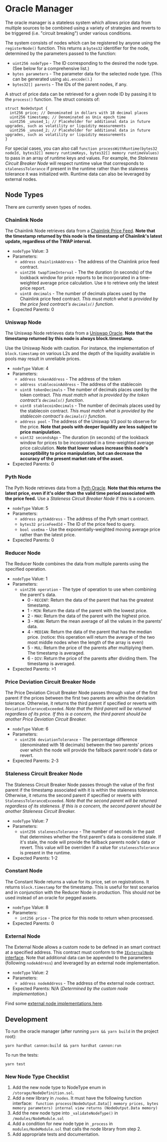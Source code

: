 # Oracle Manager

The oracle manager is a stateless system which allows price data from multiple sources to be combined using a variety of strategies and reverts to be triggered (i.e. "circuit breaking") under various conditions.

The system consists of nodes which can be registered by anyone using the `registerNode()` function. This returns a `bytes32` identifier for the node, determined by the parameters passed to the function:

- `uint256 nodeType` - The ID corresponding to the desired the node type. (See below for a comprehensive list.)
- `bytes parameters` - The parameter data for the selected node type. (This can be generated using `abi.encode()`.)
- `bytes32[] parents` - The IDs of the parent nodes, if any.

A struct of price data can be retrieved for a given node ID by passing it to the `process()` function. The struct consists of:

```
struct NodeOutput {
  int256 price; // Denominated in dollars with 18 decimal places
  uint256 timestamp; // Denominated as Unix epoch time
  uint256 _unused_1; // Placeholder for additional data in future upgrades, such as volatility or liquidity measurements
  uint256 _unused_2; // Placeholder for additional data in future upgrades, such as volatility or liquidity measurements
}
```

For special cases, you can also call `function processWithRuntime(bytes32 nodeId, bytes32[] memory runtimeKeys, bytes32[] memory runtimeValues)` to pass in an array of runtime keys and values. For example, the _Staleness Circuit Breaker Node_ will respect runtime value that corresponds to `stalenessTolerance` if present in the runtime rather than the staleness tolerance it was initialized with. Runtime data can also be leveraged by external nodes.

## Node Types

There are currently seven types of nodes.

### Chainlink Node

The Chainlink Node retrieves data from a [Chainlink Price Feed](https://docs.chain.link/data-feeds/price-feeds/addresses/). **Note that the timestamp returned by this node is the timestamp of Chainlink's latest update, regardless of the TWAP interval.**

- `nodeType` Value: 3
- Parameters:
  - `address chainlinkAddress` - The address of the Chainlink price feed contract.
  - `uint256 twapTimeInterval` - The the duration (in seconds) of the lookback window for price reports to be incorporated in a time-weighted average price calculation. Use `0` to retrieve only the latest price report.
  - `uint8 decimals` - The number of decimals places used by the Chainlink price feed contract. _This must match what is provided by the price feed contract's `decimals()` function_.
- Expected Parents: 0

### Uniswap Node

The Uniswap Node retrieves data from a [Uniswap Oracle](https://docs.uniswap.org/concepts/protocol/oracle). **Note that the timestamp returned by this node is always block.timestamp.**

Use the Uniswap Node with caution. For instance, the implementation of `block.timestamp` on various L2s and the depth of the liquidity available in pools may result in unreliable prices.

- `nodeType` Value: 4
- Parameters:
  - `address tokenAddress` - The address of the token
  - `address stablecoinAddress` - The address of the stablecoin
  - `uint8 tokenDecimals` - The number of decimals places used by the token contract. _This must match what is provided by the token contract's `decimals()` function_.
  - `uint8 stablecoinDecimals` - The number of decimals places used by the stablecoin contract. _This must match what is provided by the stablecoin contract's `decimals()` function_.
  - `address pool` - The address of the Uniswap V3 pool to observe for the price. **Note that pools with deeper liquidity are less subject to price manipulation.**
  - `uint32 secondsAgo` - The duration (in seconds) of the lookback window for prices to be incorporated in a time-weighted average price calculation. **Note that lower values increase this node's susceptibility to price manipulation, but can decrease the accuracy of the present market rate of the asset.**
- Expected Parents: 0

### Pyth Node

The Pyth Node retrieves data from a [Pyth Oracle](https://docs.pyth.network/pythnet-price-feeds/evm). **Note that this returns the latest price, even if it's older than the valid time period associated with the price feed.** Use a _Staleness Circuit Breaker Node_ if this is a concern.

- `nodeType` Value: 5
- Parameters:
  - `address pythAddress` - The address of the Pyth smart contract.
  - `bytes32 priceFeedId` - The ID of the price feed to query.
  - `bool useEma` - Use the exponentially-weighted moving average price rather than the latest price.
- Expected Parents: 0

### Reducer Node

The Reducer Node combines the data from multiple parents using the specified operation.

- `nodeType` Value: 1
- Parameters:
  - `uint256 operation` - The type of operation to use when combining the parent's data.
    - 0 - `RECENT`: Return the data of the parent that has the greatest timestamp.
    - 1 - `MIN`: Return the data of the parent with the lowest price.
    - 2 - `MAX`: Return the data of the parent with the highest price.
    - 3 - `MEAN`: Return the mean average of all the values in the parents' data.
    - 4 - `MEDIAN`: Return the data of the parent that has the median price. (notice: this operation will return the average of the two most middle nodes when the length of the array is even)
    - 5 - `MUL`: Return the price of the parents after multiplying them. The timestamp is averaged.
    - 6 - `DIV`: Return the price of the parents after dividing them. The timestamp is averaged.
- Expected Parents: >1

### Price Deviation Circuit Breaker Node

The Price Deviation Circuit Breaker Node passes through value of the first parent if the prices between the first two parents are within the deviation tolerance. Otherwise, it returns the third parent if specified or reverts with `DeviationToleranceExceeded`. _Note that the third parent will be returned regardless of its price. If this is a concern, the third parent should be another Price Deviation Circuit Breaker._

- `nodeType` Value: 6
- Parameters:
  - `uint256 deviationTolerance` - The percentage difference (denominated with 18 decimals) between the two parents' prices over which the node will provide the fallback parent node's data or revert.
- Expected Parents: 2-3

### Staleness Circuit Breaker Node

The Staleness Circuit Breaker Node passes through the value of the first parent if the timestamp associated with it is within the staleness tolerance. Otherwise, it returns the second parent if specified or reverts with `StalenessToleranceExceeded`. _Note that the second parent will be returned regardless of its staleness. If this is a concern, the second parent should be another Staleness Circuit Breaker._

- `nodeType` Value: 7
- Parameters:
  - `uint256 stalenessTolerance` - The number of seconds in the past that determines whether the first parent's data is considered stale. If it's stale, the node will provide the fallback parents node's data or revert. This value will be overriden if a value for `stalenessTolerance` is present in the runtime.
- Expected Parents: 1-2

### Constant Node

The Constant Node returns a value for its price, set on registrations. It returns `block.timestamp` for the timestamp. This is useful for test scenarios and in conjunction with the Reducer Node in production. This should _not_ be used instead of an oracle for pegged assets.

- `nodeType` Value: 8
- Parameters:
  - `int256 price` - The price for this node to return when processed.
- Expected Parents: 0

### External Node

The External Node allows a custom node to be defined in an smart contract at a specified address. This contract must conform to the [`IExternalNode` interface](./contracts/interfaces/external/IExternalNode.sol). Note that additional data can be appended to the parameters (following `nodeAddress`) and leveraged by an external node implementation.

- `nodeType` Value: 2
- Parameters:
  - `address nodeAddress` - The address of the external node contract.
- Expected Parents: N/A (_Determined by the custom node implementation._)

Find some [external node implementations here](https://github.com/synthetixio/external-nodes).

## Development

To run the oracle manager (after running `yarn && yarn build` in the project root):

`yarn hardhat cannon:build && yarn hardhat cannon:run`

To run the tests:

`yarn test`

### New Node Type Checklist

1.  Add the new node type to NodeType enum in `/storage/NodeDefinition.sol`.
2.  Add a new library in `/nodes`. It must have the following function interface:
    ` function process(NodeOutput.Data[] memory prices, bytes memory parameters) internal view returns (NodeOutput.Data memory)`
3.  Add the new node type into `_validateNodeType()` in `/modules/NodeModule.sol`
4.  Add a condition for new node type in `_process` in `modules/NodeModule.sol` that calls the node library from step 2.
5.  Add appropriate tests and documentation.
